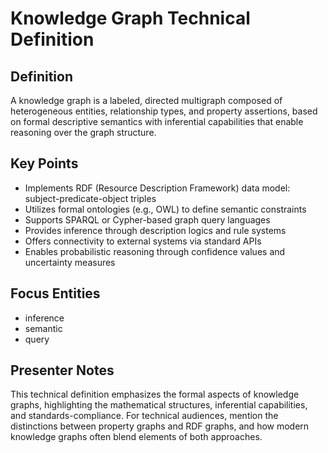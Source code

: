 # Knowledge Graph Technical Definition

## Definition
A knowledge graph is a labeled, directed multigraph composed of heterogeneous entities, relationship types, and property assertions, based on formal descriptive semantics with inferential capabilities that enable reasoning over the graph structure.

## Key Points
- Implements RDF (Resource Description Framework) data model: subject-predicate-object triples
- Utilizes formal ontologies (e.g., OWL) to define semantic constraints
- Supports SPARQL or Cypher-based graph query languages
- Provides inference through description logics and rule systems
- Offers connectivity to external systems via standard APIs
- Enables probabilistic reasoning through confidence values and uncertainty measures

## Focus Entities
- inference
- semantic
- query

## Presenter Notes
This technical definition emphasizes the formal aspects of knowledge graphs, highlighting the mathematical structures, inferential capabilities, and standards-compliance. For technical audiences, mention the distinctions between property graphs and RDF graphs, and how modern knowledge graphs often blend elements of both approaches. 